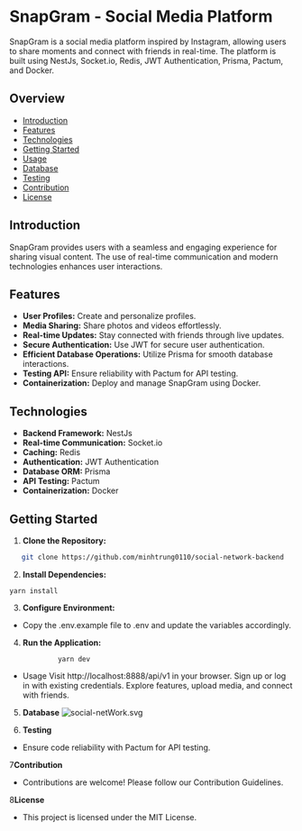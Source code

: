 # SnapGram - Social Media Platform

SnapGram is a social media platform inspired by Instagram, allowing users to share moments and connect with friends in real-time. The platform is built using NestJs, Socket.io, Redis, JWT Authentication, Prisma, Pactum, and Docker.

## Overview

- [Introduction](#introduction)
- [Features](#features)
- [Technologies](#technologies)
- [Getting Started](#getting-started)
- [Usage](#usage)
- [Database](#database)
- [Testing](#testing)
- [Contribution](#contribution)
- [License](#license)

## Introduction

SnapGram provides users with a seamless and engaging experience for sharing visual content. The use of real-time communication and modern technologies enhances user interactions.

## Features

- **User Profiles:** Create and personalize profiles.
- **Media Sharing:** Share photos and videos effortlessly.
- **Real-time Updates:** Stay connected with friends through live updates.
- **Secure Authentication:** Use JWT for secure user authentication.
- **Efficient Database Operations:** Utilize Prisma for smooth database interactions.
- **Testing API:** Ensure reliability with Pactum for API testing.
- **Containerization:** Deploy and manage SnapGram using Docker.

## Technologies

- **Backend Framework:** NestJs
- **Real-time Communication:** Socket.io
- **Caching:** Redis
- **Authentication:** JWT Authentication
- **Database ORM:** Prisma
- **API Testing:** Pactum
- **Containerization:** Docker

## Getting Started

1. **Clone the Repository:**

```bash
   git clone https://github.com/minhtrung0110/social-network-backend
````
2. **Install Dependencies:**
````
yarn install
````
3. **Configure Environment:**

- Copy the .env.example file to .env and update the variables accordingly.

4. **Run the Application:**
````
            yarn dev
 ````
- Usage
Visit http://localhost:8888/api/v1 in your browser.
Sign up or log in with existing credentials.
Explore features, upload media, and connect with friends.

5. **Database**
![social-netWork.svg](social-netWork.svg)

6. **Testing**
- Ensure code reliability with Pactum for API testing.

7**Contribution**
- Contributions are welcome! Please follow our Contribution Guidelines.

8**License**
- This project is licensed under the MIT License.